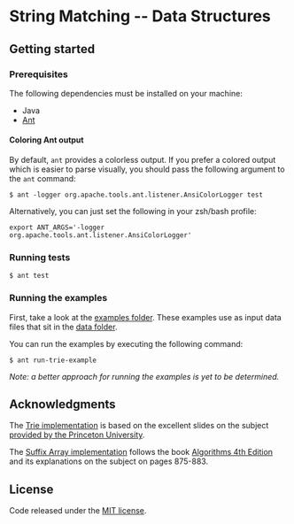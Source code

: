 # String Matching -- Data Structures

## Getting started

### Prerequisites

The following dependencies must be installed on your machine:

* Java
* [Ant](http://ant.apache.org/)

#### Coloring Ant output

By default, `ant` provides a colorless output. If you prefer a colored output
which is easier to parse visually, you should pass the following argument to the
`ant` command:

    $ ant -logger org.apache.tools.ant.listener.AnsiColorLogger test

Alternatively, you can just set the following in your zsh/bash profile:

    export ANT_ARGS='-logger org.apache.tools.ant.listener.AnsiColorLogger'

### Running tests

    $ ant test

### Running the examples

First, take a look at the [examples folder](./examples). These examples use as
input data files that sit in the [data folder](./data).

You can run the examples by executing the following command:

    $ ant run-trie-example

*Note: a better approach for running the examples is yet to be determined.*

## Acknowledgments

The [Trie implementation](./src/main/java/TrieST.java) is based on the excellent
slides on the subject [provided by the Princeton
University](http://algs4.cs.princeton.edu/lectures/52Tries.pdf).

The [Suffix Array implementation](./src/main/java/SuffixArray.java) follows the
book [Algorithms 4th
Edition](https://www.amazon.com/Algorithms-4th-Robert-Sedgewick/dp/032157351X)
and its explanations on the subject on pages 875-883.

## License

Code released under the [MIT license](./LICENSE).
